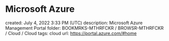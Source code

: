 # Microsoft Azure

created: July 4, 2022 3:33 PM (UTC)
description: Microsoft Azure Management Portal
folder: BOOKMRKS-MTHRFCKR / BROWSR-MTHRFCKR / Cloud / Cloud
tags: cloud
url: https://portal.azure.com/#home